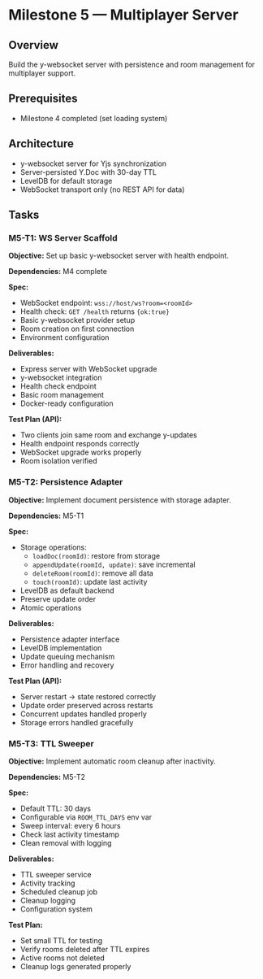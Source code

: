 # Milestone 5 — Multiplayer Server

## Overview
Build the y-websocket server with persistence and room management for multiplayer support.

## Prerequisites
- Milestone 4 completed (set loading system)

## Architecture
- y-websocket server for Yjs synchronization
- Server-persisted Y.Doc with 30-day TTL
- LevelDB for default storage
- WebSocket transport only (no REST API for data)

## Tasks

### M5-T1: WS Server Scaffold
**Objective:** Set up basic y-websocket server with health endpoint.

**Dependencies:** M4 complete

**Spec:**
- WebSocket endpoint: `wss://host/ws?room=<roomId>`
- Health check: `GET /health` returns `{ok:true}`
- Basic y-websocket provider setup
- Room creation on first connection
- Environment configuration

**Deliverables:**
- Express server with WebSocket upgrade
- y-websocket integration
- Health check endpoint
- Basic room management
- Docker-ready configuration

**Test Plan (API):**
- Two clients join same room and exchange y-updates
- Health endpoint responds correctly
- WebSocket upgrade works properly
- Room isolation verified

### M5-T2: Persistence Adapter
**Objective:** Implement document persistence with storage adapter.

**Dependencies:** M5-T1

**Spec:**
- Storage operations:
  - `loadDoc(roomId)`: restore from storage
  - `appendUpdate(roomId, update)`: save incremental
  - `deleteRoom(roomId)`: remove all data
  - `touch(roomId)`: update last activity
- LevelDB as default backend
- Preserve update order
- Atomic operations

**Deliverables:**
- Persistence adapter interface
- LevelDB implementation
- Update queuing mechanism
- Error handling and recovery

**Test Plan (API):**
- Server restart → state restored correctly
- Update order preserved across restarts
- Concurrent updates handled properly
- Storage errors handled gracefully

### M5-T3: TTL Sweeper
**Objective:** Implement automatic room cleanup after inactivity.

**Dependencies:** M5-T2

**Spec:**
- Default TTL: 30 days
- Configurable via `ROOM_TTL_DAYS` env var
- Sweep interval: every 6 hours
- Check last activity timestamp
- Clean removal with logging

**Deliverables:**
- TTL sweeper service
- Activity tracking
- Scheduled cleanup job
- Cleanup logging
- Configuration system

**Test Plan:**
- Set small TTL for testing
- Verify rooms deleted after TTL expires
- Active rooms not deleted
- Cleanup logs generated properly